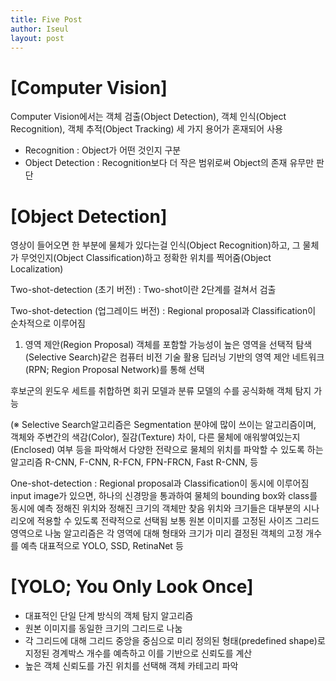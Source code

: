 ```yaml
---
title: Five Post
author: Iseul
layout: post
---
```


# [Computer Vision]

Computer Vision에서는 객체 검출(Object Detection), 객체 인식(Object Recognition), 객체 추적(Object Tracking) 세 가지 용어가 혼재되어 사용

* Recognition : Object가 어떤 것인지 구분
* Object Detection : Recognition보다 더 작은 범위로써 Object의 존재 유무만 판단

# [Object Detection]

영상이 들어오면 한 부분에 물체가 있다는걸 인식(Object Recognition)하고, 그 물체가 무엇인지(Object Classification)하고 정확한 위치를 찍어줌(Object Localization)

Two-shot-detection (초기 버전) : Two-shot이란 2단계를 걸쳐서 검출

Two-shot-detection (업그레이드 버전) : Regional proposal과 Classification이 순차적으로 이루어짐
1. 영역 제안(Region Proposal)
 객체를 포함할 가능성이 높은 영역을 선택적 탐색(Selective Search)같은 컴퓨터 비전 기술 활용
 딥러닝 기반의 영역 제안 네트워크(RPN; Region Proposal Network)를 통해 선택

후보군의 윈도우 세트를 취합하면 회귀 모델과 분류 모델의 수를 공식화해 객체 탐지 가능

(※ Selective Search알고리즘은 Segmentation 분야에 많이 쓰이는 알고리즘이며, 객체와 주변간의 색감(Color), 질감(Texture) 차이, 다른 물체에 애워쌓여있는지(Enclosed) 여부 등을 파악해서 다양한 전략으로 물체의 위치를 파악할 수 있도록 하는 알고리즘
R-CNN, F-CNN, R-FCN, FPN-FRCN, Fast R-CNN, 등

One-shot-detection : Regional proposal과 Classification이 동시에 이루어짐
input image가 있으면, 하나의 신경망을 통과하여 물체의 bounding box와 class를 동시에 예측
정해진 위치와 정해진 크기의 객체만 찾음
위치와 크기들은 대부분의 시나리오에 적용할 수 있도록 전략적으로 선택됨
보통 원본 이미지를 고정된 사이즈 그리드 영역으로 나눔
알고리즘은 각 영역에 대해 형태와 크기가 미리 결정된 객체의 고정 개수를 예측
대표적으로 YOLO, SSD, RetinaNet 등

# [YOLO; You Only Look Once]
 * 대표적인 단일 단계 방식의 객체 탐지 알고리즘
 * 원본 이미지를 동일한 크기의 그리드로 나눔
 * 각 그리드에 대해 그리드 중앙을 중심으로 미리 정의된 형태(predefined shape)로 지정된 경계박스 개수를 예측하고 이를 기반으로 신뢰도를 계산
 * 높은 객체 신뢰도를 가진 위치를 선택해 객체 카테고리 파악

 <span class="image center"><img src="{{ 'assets/images/yolo_1.jpeg' | relative_url }}" alt="" /></span>  
